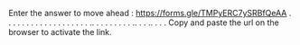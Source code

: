 Enter the answer to move ahead : 
https://forms.gle/TMPyERC7ySRBfQeAA
.
.
.
.
.
.
.
.
.
.
.
.
.
.
.
.
.
.
.
..
.
.
.
.
.
.
.
.
..
.
.
..
.
.
.
Copy and paste the url on the browser to activate the link.
